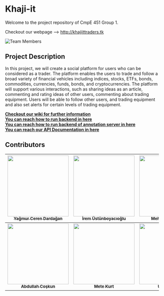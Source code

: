 # Khaji-it

Welcome to the project repository of CmpE 451 Group 1.

Checkout our webpage --> http://khajiittraders.tk

![Team Members](/resources/images/team_two.png)

## Project Description

In this project, we will create a social platform for users who can be considered as a trader. The platform enables the users to trade and follow a broad variety of financial vehicles including indices, stocks, ETFs, bonds, commodities, currencies, funds, bonds, and cryptocurrencies.  The platform will support various interactions, such as sharing ideas as an article, commenting and rating ideas of other users, commenting about trading equipment. Users will be able to follow other users, and trading equipment and also set alerts for certain levels of trading equipment.

**[Checkout our wiki for further information](https://github.com/bounswe/bounswe2019group1/wiki)**<br/>
**[You can reach how to run backend in here](https://github.com/bounswe/bounswe2019group1/tree/master/backend)**<br/>
**[You can reach how to run backend of annotation server in here](https://github.com/bounswe/bounswe2019group1/blob/master/annotationserver/annotation_server/how%20to%20run%20annotation)**<br/>
**[You can reach our API Documentation in here](https://documenter.getpostman.com/view/8206487/SVzw624R?version=latest)**<br/>

## Contributors

<!-- Do not edit below -->
| [<img src="https://avatars2.githubusercontent.com/u/18147555?s=400&v=4" width="200px;"/><br /><sub><b>Yağmur Ceren Dardağan</b></sub>](https://github.com/bounswe/bounswe2019group1/wiki/Yağmur-Ceren-Dardağan)<br />   | [<img src="https://avatars1.githubusercontent.com/u/32355590?s=400&v=4" width="200px;"/><br /><sub><b>İrem Üstünboyacıoğlu</b></sub>](https://github.com/bounswe/bounswe2019group1/wiki/Irem-Ustunboyacioglu)<br /> | [<img src="https://avatars0.githubusercontent.com/u/32414155?s=400&v=4" width="200px;"/><br /><sub><b>Mehmet Altay İnce</b></sub>](https://github.com/bounswe/bounswe2019group1/wiki/Mehmet-Altay-Ince)<br />  | [<img src="https://avatars0.githubusercontent.com/u/26344491?s=400&v=4" width="200px;"/><br /><sub><b>Emirhan Saraç</b></sub>](https://github.com/bounswe/bounswe2019group1/wiki/Emirhan-Sarac)<br /> | [<img src="https://avatars3.githubusercontent.com/u/8824676?s=400&v=4" width="200px;"/><br /><sub><b>Eray Kurtuluş</b></sub>](https://github.com/bounswe/bounswe2019group1/wiki/Eray-Kurtulus)<br />| 
| :---: | :---: | :---: | :---: | :---: |
| [<img src="https://avatars3.githubusercontent.com/u/32523435?s=400&v=4" width="200px;"/><br /><sub><b>Abdullah Coşkun</b></sub>](https://github.com/bounswe/bounswe2019group1/wiki/Abdullah-Coşkun)<br />  | [<img src="https://avatars3.githubusercontent.com/u/39264030?s=400&v=4" width="200px;"/><br /><sub><b>Mete Kurt</b></sub>](https://github.com/bounswe/bounswe2019group1/wiki/metekurt)<br />  | [<img src="https://avatars1.githubusercontent.com/u/14254028?s=400&v=4" width="200px;"/><br /><sub><b>Ufuk Yılmaz</b></sub>](https://github.com/bounswe/bounswe2019group1/wiki/Ufuk-Y%C4%B1lmaz)<br /> | [<img src="https://avatars0.githubusercontent.com/u/44057536?s=400&v=4" width="200px;"/><br /><sub><b>Ömer Faruk Toptaş</b></sub>](https://github.com/bounswe/bounswe2019group1/wiki/Omer-Faruk-Toptas)<br /> | [<img src="https://avatars3.githubusercontent.com/u/36346017?s=400&v=4" width="200px;"/><br /><sub><b>İlker Özkan</b></sub>](https://github.com/bounswe/bounswe2019group1/wiki/%C4%B0lker-%C3%96zkan)<br />| 
<!-- Do not edit above -->
